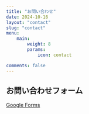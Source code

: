```yaml
---
title: "お問い合わせ"
date: 2024-10-16
layout: "contact"
slug: "contact"
menu:
    main:
        weight: 8
        params: 
            icon: contact

comments: false
---
```


## お問い合わせフォーム

[Google Forms](https://forms.gle/9xfBqQwDCLACzdCm8)
